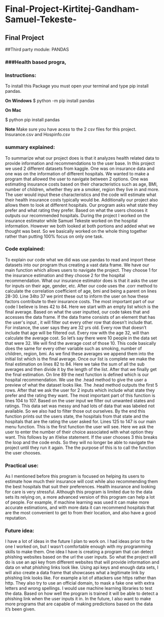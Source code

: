 # Final-Project-Kirtitej-Gandham-Samuel-Tekeste-

## Final Project

##Third party module: PANDAS 

### ###Health based progra,


### Instructions: 
To install this Package you must open your terminal and type pip install pandas. 

**On Windows**
$ python -m pip install pandas

**On Mac**

$ python  pip install pandas

**Note**
Make sure you have acess to the 2 csv files for this project. Insurance.csv and Hospinfo.csv


### summary explained: 
To summarize what our project does is that it analyzes health related data to provide information and recommendations to the user base. In this project we used 2 different datasets from kaggle. One was on insurance data and one was on the information of different hospitals. We wanted to make a program that allowed the user to navigate between 2 options. One was estimating insurance costs based on their characteristics such as age, BMI, number of children, whether they are a smoker,  region they live in and more. The user would input these characteristics and the code will estimate what their health insurance costs typically would be. Additionally our project also allows them to look at different hospitals. Our program asks what state they prefer and what rating they prefer. Based on what the users chooses it outputs our recommended hospitals. During the project I worked on the insurance estimator while Samuel Tekeste worked on the hospital information. However we both looked at both portions and added what we thought was best. So we basically worked on the whole thing together rather than putting 100% focus on only one task.

### Code explained: 
To explain our code what we did was use pandas to read and import these datasets into our program thus creating a vast data frame. We have our main function which allows users to navigate the project. They choose 1 for the insurance estimation and they choose 2 for the hospital recommendation. What our insurance estimator does is that it asks the user for inputs on their age, gender, etc. After our code uses the .corr method to calculate the correlation coefficient of age, bmi and being a parent on lines 28-30. Line 34to 37 we print these out to inform the user on how these factors contribute to their insurance costs. The most important part of our code I believe is lines 42 to 84. Here we start with an empty list which is the final average. Based on what the user inputted, our code takes that and accesses the data frame. If the data frame consists of an element that has the user's input , it will filter out every other row that doesn’t include that. For instance, the user says they are 32 yrs old. Every row that doesn’t include that age will be filtered out. Every row with the age 32, will than calculate the average cost. So let’s say there were 10 people in the data set that were 32. We will find the average cost of those 10. This code basically does the same for every other variable such as smoking, number of children, region, bmi. As we find these averages we append them into the initial list which is the final average. Once our list is complete we make the final estimation on lines 82 to 84. Here we take the sum of all the sub averages and then divide it by the length of the list. After that we finally get the final estimation. On line 89 the next function is defined which is our hospital recommendation.  We use the .head method to give the user a preview of what the dataset looks like. The .head method outputs the first 5 rows. After that we ask the user for 2 inputs which include what state they prefer and the rating they want. The most important part of this function is lines 104 to 107. Based on the user input we filter out unwanted states and ratings. This data set was messy and had lots of data that was labeled not available. So we also had to filter those out ourselves. By the end this function prints out the users state, the hospitals from that state and the hospitals that are the rating the user asked for. Lines 125 to 147 is our main menu function. This is the first function the user will see. Here we ask the user to enter the number of their choice associated with what option they want. This follows by an if/else statement. If the user chooses 3 this breaks the loop and the code ends. So they will no longer be able to navigate the project until they run it again. The the purpose of this is to call the function the user chooses. 

### Practical use: 

As I mentioned before this program is focused on helping its users to estimate how much their insurance will cost while also recommending them the best hospitals that suit their preferences. Health insurance and looking for care is very stressful. Although this program is limited due to the data sets its relying on, a more advanced version of this program can help a lot of people. For example, if machine learning was used it can make more accurate estimations, and with more data it can recommend hospitals that are the most convenient to get to from their location, and also have a good reputation. 


### Future idea: 

I have a lot of ideas in the future I plan to work on. I had ideas prior to the one I worked on, but I wasn’t comfortable enough with my programming skills to make them. One idea I have is creating a program that can detect phishing websites based on the url the user inputs. So what the project will do is use an api key from different websites that will provide information and data on what phishing links look like. Using api keys and enough data sets, I will also create a data frame that showcases what a legitimate link by phishing link looks like. For example a lot of attackers use https rather than http. They also try to use an official domain, to mask a fake one with extra letters and wrong spellings. I would use machine learning libraries to test the data. Based on how well the program is trained it will be able to detect a phishing link when the user inputs it in. In the future, I also want to make more programs that are capable of making predictions based on the data it’s been given.  


